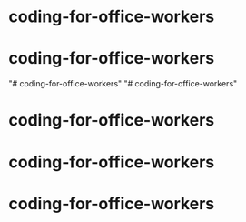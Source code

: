 # coding-for-office-workers
# coding-for-office-workers
"# coding-for-office-workers" 
"# coding-for-office-workers" 
# coding-for-office-workers
# coding-for-office-workers
# coding-for-office-workers
